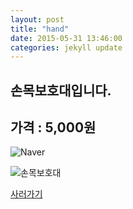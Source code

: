 ```yaml
---
layout: post
title: "hand"
date: 2015-05-31 13:46:00
categories: jekyll update
---
```


손목보호대입니다.
--------------------

## 가격 : 5,000원

![Naver](http://img.naver.net/static/www/u/2013/0731/nmms_224940510.gif)

![손목보호대](http://postfiles15.naver.net/20150531_238/hun1705_1433047797798egwQH_PNG/hand.png?type=w3)

[사러가기](http://www.badmintonmarket.co.kr/front/productdetail.php?productcode=052002001003000001)
